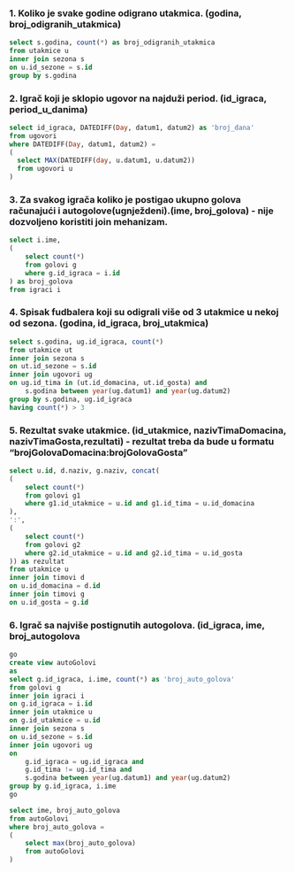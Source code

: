 ### 1. Koliko je svake godine odigrano utakmica. (godina, broj_odigranih_utakmica)

```sql
select s.godina, count(*) as broj_odigranih_utakmica
from utakmice u
inner join sezona s
on u.id_sezone = s.id
group by s.godina
```

### 2. Igrač koji je sklopio ugovor na najduži period. (id_igraca, period_u_danima)

```sql
select id_igraca, DATEDIFF(Day, datum1, datum2) as 'broj_dana'
from ugovori
where DATEDIFF(Day, datum1, datum2) =
(
  select MAX(DATEDIFF(day, u.datum1, u.datum2))
  from ugovori u
)
```

### 3. Za svakog igrača koliko je postigao ukupno golova računajući i autogolove(ugnježdeni).(ime, broj_golova) - nije dozvoljeno koristiti join mehanizam.

```sql
select i.ime, 
(
	select count(*)
	from golovi g
	where g.id_igraca = i.id
) as broj_golova
from igraci i
```

### 4. Spisak fudbalera koji su odigrali više od 3 utakmice u nekoj od sezona. (godina, id_igraca, broj_utakmica)

```sql
select s.godina, ug.id_igraca, count(*)
from utakmice ut
inner join sezona s
on ut.id_sezone = s.id
inner join ugovori ug
on ug.id_tima in (ut.id_domacina, ut.id_gosta) and 
	s.godina between year(ug.datum1) and year(ug.datum2)
group by s.godina, ug.id_igraca
having count(*) > 3
```

### 5. Rezultat svake utakmice. (id_utakmice, nazivTimaDomacina, nazivTimaGosta,rezultati) - rezultat treba da bude u formatu “brojGolovaDomacina:brojGolovaGosta”

```sql
select u.id, d.naziv, g.naziv, concat(
(
	select count(*)
	from golovi g1
	where g1.id_utakmice = u.id and g1.id_tima = u.id_domacina
),
':',
(
	select count(*)
	from golovi g2
	where g2.id_utakmice = u.id and g2.id_tima = u.id_gosta
)) as rezultat
from utakmice u
inner join timovi d
on u.id_domacina = d.id
inner join timovi g
on u.id_gosta = g.id
```

### 6. Igrač sa najviše postignutih autogolova. (id_igraca, ime, broj_autogolova

```sql
go
create view autoGolovi
as
select g.id_igraca, i.ime, count(*) as 'broj_auto_golova'
from golovi g
inner join igraci i
on g.id_igraca = i.id
inner join utakmice u
on g.id_utakmice = u.id
inner join sezona s
on u.id_sezone = s.id
inner join ugovori ug
on 
	g.id_igraca = ug.id_igraca and
	g.id_tima != ug.id_tima and
	s.godina between year(ug.datum1) and year(ug.datum2)
group by g.id_igraca, i.ime
go

select ime, broj_auto_golova
from autoGolovi 
where broj_auto_golova = 
(
	select max(broj_auto_golova)
	from autoGolovi
)
```
